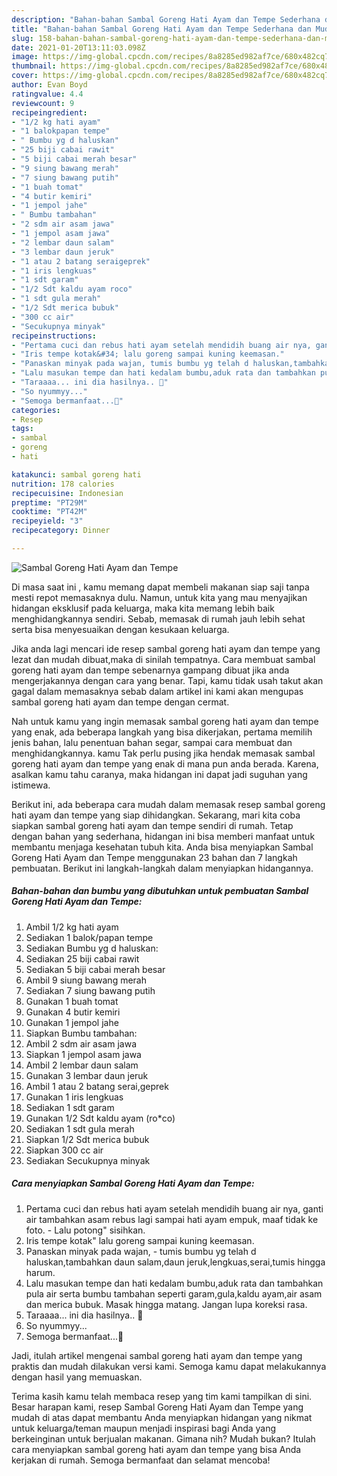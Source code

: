 ```yaml
---
description: "Bahan-bahan Sambal Goreng Hati Ayam dan Tempe Sederhana dan Mudah Dibuat"
title: "Bahan-bahan Sambal Goreng Hati Ayam dan Tempe Sederhana dan Mudah Dibuat"
slug: 158-bahan-bahan-sambal-goreng-hati-ayam-dan-tempe-sederhana-dan-mudah-dibuat
date: 2021-01-20T13:11:03.098Z
image: https://img-global.cpcdn.com/recipes/8a8285ed982af7ce/680x482cq70/sambal-goreng-hati-ayam-dan-tempe-foto-resep-utama.jpg
thumbnail: https://img-global.cpcdn.com/recipes/8a8285ed982af7ce/680x482cq70/sambal-goreng-hati-ayam-dan-tempe-foto-resep-utama.jpg
cover: https://img-global.cpcdn.com/recipes/8a8285ed982af7ce/680x482cq70/sambal-goreng-hati-ayam-dan-tempe-foto-resep-utama.jpg
author: Evan Boyd
ratingvalue: 4.4
reviewcount: 9
recipeingredient:
- "1/2 kg hati ayam"
- "1 balokpapan tempe"
- " Bumbu yg d haluskan"
- "25 biji cabai rawit"
- "5 biji cabai merah besar"
- "9 siung bawang merah"
- "7 siung bawang putih"
- "1 buah tomat"
- "4 butir kemiri"
- "1 jempol jahe"
- " Bumbu tambahan"
- "2 sdm air asam jawa"
- "1 jempol asam jawa"
- "2 lembar daun salam"
- "3 lembar daun jeruk"
- "1 atau 2 batang seraigeprek"
- "1 iris lengkuas"
- "1 sdt garam"
- "1/2 Sdt kaldu ayam roco"
- "1 sdt gula merah"
- "1/2 Sdt merica bubuk"
- "300 cc air"
- "Secukupnya minyak"
recipeinstructions:
- "Pertama cuci dan rebus hati ayam setelah mendidih buang air nya, ganti air tambahkan asam rebus lagi sampai hati ayam empuk, maaf tidak ke foto. Lalu potong&#34; sisihkan."
- "Iris tempe kotak&#34; lalu goreng sampai kuning keemasan."
- "Panaskan minyak pada wajan, tumis bumbu yg telah d haluskan,tambahkan daun salam,daun jeruk,lengkuas,serai,tumis hingga harum."
- "Lalu masukan tempe dan hati kedalam bumbu,aduk rata dan tambahkan pula air serta bumbu tambahan seperti garam,gula,kaldu ayam,air asam dan merica bubuk. Masak hingga matang. Jangan lupa koreksi rasa."
- "Taraaaa... ini dia hasilnya.. 🥰"
- "So nyummyy..."
- "Semoga bermanfaat...🥰"
categories:
- Resep
tags:
- sambal
- goreng
- hati

katakunci: sambal goreng hati 
nutrition: 178 calories
recipecuisine: Indonesian
preptime: "PT29M"
cooktime: "PT42M"
recipeyield: "3"
recipecategory: Dinner

---
```



![Sambal Goreng Hati Ayam dan Tempe](https://img-global.cpcdn.com/recipes/8a8285ed982af7ce/680x482cq70/sambal-goreng-hati-ayam-dan-tempe-foto-resep-utama.jpg)

Di masa  saat ini , kamu memang dapat membeli makanan siap saji tanpa mesti repot memasaknya dulu. Namun, untuk kita yang mau menyajikan hidangan eksklusif pada keluarga, maka kita memang lebih baik menghidangkannya sendiri. Sebab, memasak di rumah jauh lebih sehat serta bisa menyesuaikan dengan kesukaan keluarga.

Jika anda lagi mencari ide resep sambal goreng hati ayam dan tempe yang lezat dan mudah dibuat,maka di sinilah tempatnya. Cara membuat sambal goreng hati ayam dan tempe  sebenarnya gampang dibuat jika anda mengerjakannya dengan cara yang benar. Tapi, kamu tidak usah takut akan gagal dalam memasaknya 
sebab dalam artikel ini kami akan mengupas sambal goreng hati ayam dan tempe dengan cermat.  



Nah untuk kamu yang ingin memasak sambal goreng hati ayam dan tempe yang enak, ada beberapa langkah yang bisa dikerjakan, pertama memilih jenis bahan, lalu penentuan bahan segar, sampai cara membuat dan menghidangkannya. kamu Tak perlu pusing jika hendak memasak sambal goreng hati ayam dan tempe yang enak di mana pun anda berada. Karena, asalkan kamu  tahu caranya, maka hidangan ini dapat jadi suguhan yang istimewa.

Berikut ini, ada beberapa cara mudah dalam memasak resep sambal goreng hati ayam dan tempe yang siap dihidangkan. Sekarang, mari kita coba siapkan sambal goreng hati ayam dan tempe sendiri di rumah. Tetap dengan bahan yang sederhana, hidangan ini bisa memberi manfaat untuk membantu menjaga kesehatan tubuh kita. Anda bisa menyiapkan Sambal Goreng Hati Ayam dan Tempe menggunakan 23 bahan dan 7 langkah pembuatan. Berikut ini langkah-langkah dalam menyiapkan hidangannya.

<!--inarticleads1-->

##### Bahan-bahan dan bumbu yang dibutuhkan untuk pembuatan Sambal Goreng Hati Ayam dan Tempe:

1. Ambil 1/2 kg hati ayam
1. Sediakan 1 balok/papan tempe
1. Sediakan  Bumbu yg d haluskan:
1. Sediakan 25 biji cabai rawit
1. Sediakan 5 biji cabai merah besar
1. Ambil 9 siung bawang merah
1. Sediakan 7 siung bawang putih
1. Gunakan 1 buah tomat
1. Gunakan 4 butir kemiri
1. Gunakan 1 jempol jahe
1. Siapkan  Bumbu tambahan:
1. Ambil 2 sdm air asam jawa
1. Siapkan 1 jempol asam jawa
1. Ambil 2 lembar daun salam
1. Gunakan 3 lembar daun jeruk
1. Ambil 1 atau 2 batang serai,geprek
1. Gunakan 1 iris lengkuas
1. Sediakan 1 sdt garam
1. Gunakan 1/2 Sdt kaldu ayam (ro*co)
1. Sediakan 1 sdt gula merah
1. Siapkan 1/2 Sdt merica bubuk
1. Siapkan 300 cc air
1. Sediakan Secukupnya minyak




<!--inarticleads2-->

##### Cara menyiapkan Sambal Goreng Hati Ayam dan Tempe:

1. Pertama cuci dan rebus hati ayam setelah mendidih buang air nya, ganti air tambahkan asam rebus lagi sampai hati ayam empuk, maaf tidak ke foto. - Lalu potong&#34; sisihkan.
1. Iris tempe kotak&#34; lalu goreng sampai kuning keemasan.
1. Panaskan minyak pada wajan, - tumis bumbu yg telah d haluskan,tambahkan daun salam,daun jeruk,lengkuas,serai,tumis hingga harum.
1. Lalu masukan tempe dan hati kedalam bumbu,aduk rata dan tambahkan pula air serta bumbu tambahan seperti garam,gula,kaldu ayam,air asam dan merica bubuk. Masak hingga matang. Jangan lupa koreksi rasa.
1. Taraaaa... ini dia hasilnya.. 🥰
1. So nyummyy...
1. Semoga bermanfaat...🥰




Jadi, itulah artikel mengenai  sambal goreng hati ayam dan tempe  yang praktis dan mudah dilakukan versi kami. Semoga kamu dapat melakukannya dengan hasil yang memuaskan. 

Terima kasih kamu telah membaca resep yang tim kami tampilkan di sini. Besar harapan kami, resep  Sambal Goreng Hati Ayam dan Tempe yang mudah di atas dapat membantu Anda menyiapkan hidangan yang nikmat untuk keluarga/teman maupun menjadi inspirasi bagi Anda yang berkeinginan untuk berjualan makanan. Gimana nih? Mudah bukan? Itulah cara menyiapkan sambal goreng hati ayam dan tempe yang bisa Anda kerjakan di rumah. Semoga bermanfaat dan selamat mencoba!

